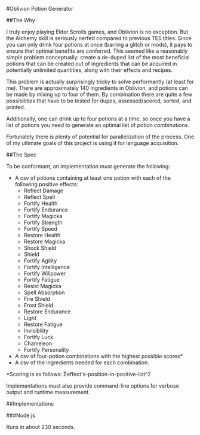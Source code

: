#Oblivion Potion Generator

##The Why

I truly enjoy playing Elder Scrolls games, and Oblivion is no exception. But the Alchemy skill is seriously
nerfed compared to previous TES titles. Since you can only drink four potions at once (barring a glitch or mods),
it pays to ensure that optimal benefits are conferred. This seemed like a reasonably simple problem conceptually: create a de-duped list of the most beneficial potions that can be created out of ingredients that can be acquired
in potentially unlimited quantities, along with their effects and recipes.

This problem is actually surprisingly tricky to solve performantly (at least for me). There are
approximately 140 ingredients in Oblivion, and potions can be made by mixing up to four of them.
By combination there are quite a few possibilities that have to be tested for dupes, assessed/scored,
sorted, and printed.

Additionally, one can drink up to four potions at a time, so once you have a list of potions you need
to generate an optimal list of *potion combinations*.

Fortunately there is plenty of potential for parallelization of the process. One of my ultimate goals of
this project is using it for language acquisition.

##The Spec

To be conformant, an implementation must generate the following:

  * A csv of potions containing at least one potion with each of the following positive effects:
    * Reflect Damage
    * Reflect Spell
    * Fortify Health
    * Fortify Endurance
    * Fortify Magicka
    * Fortify Strength
    * Fortify Speed
    * Restore Health
    * Restore Magicka
    * Shock Shield
    * Shield
    * Fortify Agility
    * Fortify Intelligence
    * Fortify Willpower
    * Fortify Fatigue
    * Resist Magicka
    * Spell Absorption
    * Fire Shield
    * Frost Shield
    * Restore Endurance
    * Light
    * Restore Fatigue
    * Invisibility
    * Fortify Luck
    * Chameleon
    * Fortify Personality
  * A csv of four-potion combinations with the highest possible scores\*
  * A csv of the ingredients needed for each combination.

\*Scoring is as follows: &#931;effect's-position-in-positive-list^2

Implementations must also provide command-line options for verbose output and runtime measurement.

##Implementations

###Node.js

Runs in about 230 seconds.

